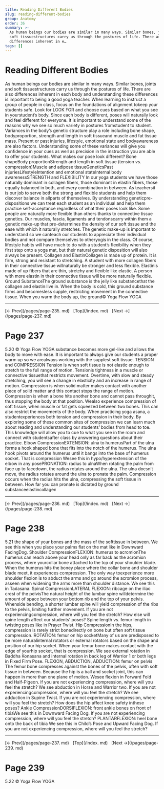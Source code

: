 ```yaml
---
title: Reading Different Bodies
slug: reading-different-bodies
group: Anatomy
order: 36
summary: >-
  As human beings our bodies are similar in many ways. Similar bones, joints and
  soft tissuestructures carry us through the postures of life. There are also
  differences inherent in e…
tags: []
---
```

# Reading Different Bodies

As human beings our bodies are similar in many ways. Similar bones, joints and soft tissuestructures carry us through the postures of life. There are also differences inherent in each body and understanding these differences is important to being a good yoga teacher. When learning to instruct a group of people in class, focus on the foundations of alignment tokeep your students safe. Look for LOOK FOR and choose cues based on what you see in yourstudent’s body. Since each body is different, poses will naturally look and feel different for everyone. It is important to understand some of the reasons why we see so much variety in postures fromstudent to student. Variances in the body’s genetic structure play a role including bone shape, bodyproportion, strength and length in soft tissueand muscle and fat tissue mass. Present or past injuries, lifestyle, emotional state and bodyawareness are also factors. Understanding some of these variances will give you confidence in your cues as well as precision in the instruction you are able to offer your students. What makes our pose look different? Bone shapeBody proportionStrength and length in soft tissue (tension vs. compression)Muscle and adipose tissueGeneticsPast injuriesLifestyleIntention and emotional stateInternal body awarenessSTRENGTH and FLEXIBILITY In our yoga students we have those naturally dominant in collagen fibers, those dominant in elastin fibers, those equally balanced in both, and every combination in between. As teachersit is our job to serve both the strong and flexible students and help them discover balance in allparts of themselves. By understanding geneticpre-dispositions we can treat each student as an individual and help them practice self-acceptance regardless of what their poses look like. Some people are naturally more flexible than others thanks to connective tissue genetics. Our muscles, fascia, ligaments and tendonscarry within them a genetic make-up that pre-determines the density of our soft tissue and the ease with which it naturally stretches. The genetic make-up is important to understand so we canteach our students to appreciate their individual bodies and not compare themselves to otheryogis in the class. Of course, lifestyle habits will have much to do with a student’s flexibility when they first step onto a yoga mat, but their natural genetic disposition will also always be present. Collagen and ElastinCollagen is made up of protein. It is firm, strong and resistant to stretching. A student with more collagen fibers in their connective tissue willnaturally be stronger and less flexible. Elastinis made of up fibers that are thin, stretchy and flexible like elastic. A person with more elastin in their connective tissue will be more naturally flexible. Ground SubstanceThe ground substance is the jelly like substancethat the collagen and elastin live in. When the body is cold, this ground substance firms and becomesless supple, restricting movement in the connective tissue. When you warm the body up, the ground© Yoga Flow YOGA
- --
[← Prev](/pages/page-235. md) &nbsp; [Top](/index. md) &nbsp; [Next →](/pages/page-237. md)

# Page 237

5.20 © Yoga Flow YOGA substance becomes more gel-like and allows the body to move with ease. It is important to always give our students a proper warm up so we arealways working with the supplest soft tissue. TENSION and COMPRESSION Tension is when soft tissue is not elastic enough to stretch to the full range of motion. Tensionis tightness in a muscle or connective tissuethat restricts movement. Overtime, with slow and steady stretching, you will see a change in elasticity and an increase in range of motion. Compression is when solid matter makes contact with another piece of solid matter and this contact stops the range of motion. Compression is when a bone hits another bone and cannot pass throughit, thus stopping the body at that position. Wealso experience compression of soft tissue, when muscle or fat gets squeezed between two bones. This can also restrict the movements of the body. When practicing yoga asana, a studentexperiences both tension and compression in their body. By exploring some of these common sites of compression we can learn much about reading and understanding our students’ bodies from head to toe. This knowledge will allow you to cue to what you see in the room and connect with studentsafter class by answering questions about their practice. Elbow CompressionEXTENSION: ulna to humerusPart of the ulna forms a hook shaped bone that fits into the notch of the humerus. The ulna hook pivots around the humerus until it bangs into the base of humerus socket. That is compression Wesee this in hypo/hyperextension of the elbow in any posePRONATION: radius to ulnaWhen rotating the palm from face up to facedown, the radius rotates around the ulna. The ulna doesn’t move, the radius rotates around the ulna to pronate the palm. Compression occurs when the radius hits the ulna, compressing the soft tissue in between. How far you can pronate is dictated by
ground substanceelastincollagen
- --
[← Prev](/pages/page-236. md) &nbsp; [Top](/index. md) &nbsp; [Next →](/pages/page-238. md)

# Page 238

5.21 the shape of your bones and the mass of the softtissue in between. We see this when you place your palms flat on the mat like in Downward FacingDog. Shoulder CompressionFLEXION: humerus to acromionThe humerus can reach above your head only as far back as the acromion process, where yourcollar bone attached to the top of your shoulder blade. When the humerus hits the boney place where the collar bone and shoulder blade meet, it experiences compression. The only way toexperience more shoulder flexion is to abduct the arms and go around the acromion process, asseen when widening the arms more than shoulder distance. We see this in Tadasana. Spinal CompressionLATERAL FLEXION: ribcage on the iliac crest of the pelvisThe natural height of the lumbar spine willdetermine the amount of space between your bottom rib and the top of your pelvis. Whenside bending, a shorter lumbar spine will yield compression of the ribs to the pelvis, limiting further movement. If you are not experiencingcompression, where will you feel the stretch? How else will spine length affect our students’ poses? Spine length vs. femur length in twisting poses like in Prayer Twist. Hip CompressionIn the hips, compression is rarely strict bonedirectly on bone but often soft tissue compression. ROTATION: femur on hip socketMany of us are predisposed to be more naturalinternal rotators or external rotators based on the shape and position of our hip socket. When your femur bone makes contact with the edge of yourhip socket, that is compression. We see external rotation in Baddha Konasana and internal rotation in back leg of Warrior 1 or both legs in Fixed Firm Pose. FLEXION, ABDUCTION, ADDUCTION: femur on pelvis The femur bone compresses against the bones of the pelvis, often with soft tissue in between. Because the hip is a ball and socket joint, this can happen in more than one plane of motion. Wesee flexion in Forward Fold and Half-Pigeon. If you are not experiencing compression, where will you feel the stretch? We see abduction in Horse and Warrior two. If you are not experiencingcompression, where will you feel the stretch? We see adduction in Supine Twist. If you are not experiencing compression, where will you feel the stretch? How does the hip affect knee safety inthese poses? Ankle CompressionDORSIFLEXION: front ankle bones on front of tibiaWe see this in Downward Facing Dog. If you are not experiencing compression, where will you feel the stretch? PLANTARFLEXION: heel bone onto the back of tibia We see this in Child’s Pose and Upward Facing Dog. If you are not experiencing compression, where will you feel the stretch?
- --
[← Prev](/pages/page-237. md) &nbsp; [Top](/index. md) &nbsp; [Next →](/pages/page-239. md)

# Page 239

5.22 © Yoga Flow YOGA
